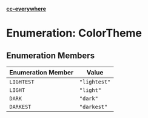 [**cc-everywhere**](../../../../../index.md)

<HorizontalLine />

# Enumeration: ColorTheme

## Enumeration Members

| Enumeration Member | Value |
| ------ | ------ |
| `LIGHTEST` | `"lightest"` |
| `LIGHT` | `"light"` |
| `DARK` | `"dark"` |
| `DARKEST` | `"darkest"` |
